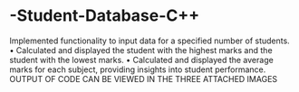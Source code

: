 # -Student-Database-C++
 Implemented functionality to input data for a specified number of students.
 • Calculated and displayed the student with the highest marks and the student with the lowest marks. 
 • Calculated and displayed the average marks for each subject, providing insights into student performance.
 OUTPUT OF CODE CAN BE VIEWED IN THE THREE ATTACHED IMAGES
